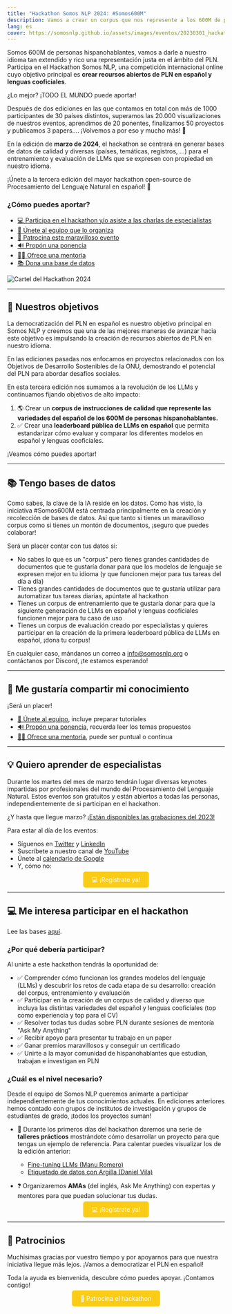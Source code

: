 ```yaml
---
title: "Hackathon Somos NLP 2024: #Somos600M"
description: Vamos a crear un corpus que nos represente a los 600M de personas hispanohablantes y a estandarizar cómo evaluar nuestros LLMs.
lang: es
cover: https://somosnlp.github.io/assets/images/eventos/20230301_hackathon_wip.png
---
```


Somos 600M de personas hispanohablantes, vamos a darle a nuestro idioma tan extendido y rico una representación justa en el ámbito del PLN. Participa en el Hackathon Somos NLP, una competición internacional online cuyo objetivo principal es **crear recursos abiertos de PLN en español y lenguas cooficiales**.

¿Lo mejor? ¡TODO EL MUNDO puede aportar!

Después de dos ediciones en las que contamos en total con más de 1000 participantes de 30 países distintos, superamos las 20.000 visualizaciones de nuestros eventos, aprendimos de 20 ponentes, finalizamos 50 proyectos y publicamos 3 papers.... ¡Volvemos a por eso y mucho más! 💪

En la edición de **marzo de 2024**, el hackathon se centrará en generar bases de datos de calidad y diversas (países, temáticas, registros, ...) para el entrenamiento y evaluación de LLMs que se expresen con propiedad en nuestro idioma.

¡Únete a la tercera edición del mayor hackathon open-source de Procesamiento del Lenguaje Natural en español! 🚀

### ¿Cómo puedes aportar?

- [💻 Participa en el hackathon y/o asiste a las charlas de especialistas](https://hackathonsomosnlp2024.eventbrite.com/?aff=w)
- [🤗 Únete al equipo que lo organiza](https://forms.gle/radg18NMLRZMPu38A)
- [🙌 Patrocina este maravilloso evento](https://somosnlp.org/hackathon/patrocinios)
- [🔊 Propón una ponencia](https://somosnlp.org/hackathon/ponencias)
- [🧑‍🏫 Ofrece una mentoría](https://forms.gle/7UmsVDnFmNo1pCrf9)
- [📚 Dona una base de datos](https://somosnlp.org/donatucorpus)

![Cartel del Hackathon 2024](https://somosnlp.github.io/assets/images/eventos/20230301_hackathon_wip.png)

---

## 🚀 Nuestros objetivos

La democratización del PLN en español es nuestro objetivo principal en Somos NLP y creemos que una de las mejores maneras de avanzar hacia este objetivo es impulsando la creación de recursos abiertos de PLN en nuestro idioma.

En las ediciones pasadas nos enfocamos en proyectos relacionados con los Objetivos de Desarrollo Sostenibles de la ONU, demostrando el potencial del PLN para abordar desafíos sociales. 

En esta tercera edición nos sumamos a la revolución de los LLMs y continuamos fijando objetivos de alto impacto:
1. 🌎 Crear un **corpus de instrucciones de calidad que represente las variedades del español de los 600M de personas hispanohablantes.**
2. ✅ Crear una **leaderboard pública de LLMs en español** que permita estandarizar cómo evaluar y comparar los diferentes modelos en español y lenguas cooficiales. 

¡Veamos cómo puedes aportar!

---

## 📚 Tengo bases de datos

Como sabes, la clave de la IA reside en los datos. Como has visto, la iniciativa #Somos600M está centrada principalmente en la creación y recolección de bases de datos. Así que tanto si tienes un maravilloso corpus como si tienes un montón de documentos, ¡seguro que puedes colaborar!

Será un placer contar con tus datos si:
- No sabes lo que es un "corpus" pero tienes grandes cantidades de documentos que te gustaría donar para que los modelos de lenguaje se expresen mejor en tu idioma (y que funcionen mejor para tus tareas del día a día)
- Tienes grandes cantidades de documentos que te gustaría utilizar para automatizar tus tareas diarias, apúntate al hackathon
- Tienes un corpus de entrenamiento que te gustaría donar para que la siguiente generación de LLMs en español y lenguas cooficiales funcionen mejor para tu caso de uso
- Tienes un corpus de evaluación creado por especialistas y quieres participar en la creación de la primera leaderboard pública de LLMs en español, ¡dona tu corpus!

En cualquier caso, mándanos un correo a info@somosnlp.org o contáctanos por Discord, ¡te estamos esperando!

---

## 📣 Me gustaría compartir mi conocimiento

¡Será un placer!
- [🤗 Únete al equipo](https://forms.gle/radg18NMLRZMPu38A), incluye preparar tutoriales
- [🔊 Propón una ponencia](https://somosnlp.org/hackathon/ponencias), recuerda leer los temas propuestos
- [🧑‍🏫 Ofrece una mentoría](https://forms.gle/7UmsVDnFmNo1pCrf9), puede ser puntual o continua

---

## 💡 Quiero aprender de especialistas

Durante los martes del mes de marzo tendrán lugar diversas keynotes impartidas por profesionales del mundo del Procesamiento del Lenguaje Natural. Estos eventos son gratuitos y están abiertos a todas las personas, independientemente de si participan en el hackathon.

¿Y hasta que llegue marzo? [¡Están disponibles las grabaciones del 2023!](https://www.youtube.com/playlist?list=PLTA-KAy8nxaCDc0IJpLac-3csiAepV546)

Para estar al día de los eventos:
- Síguenos en [Twitter](https://twitter.com/somosnlp_) y [LinkedIn](https://www.linkedin.com/company/somosnlp)
- Suscríbete a nuestro canal de [YouTube](https://www.youtube.com/c/somosnlp?sub_confirmation=1)
- Únete al [calendario de Google](https://calendar.google.com/calendar/u/0?cid=ZWM3MGZhODIzNmYyNzBlMTYwYzFiMjdhNDgzZWMyMjA1ZjQwYzUyN2E5N2MwZTJhZmY0OTcwZDZmZjBkYzQyMEBncm91cC5jYWxlbmRhci5nb29nbGUuY29t)
- Y, cómo no:

<center><a href="https://hackathonsomosnlp2024.eventbrite.com/?aff=w" target="_blank" style="background-color:#FACC15; color:white; padding:10px 20px; text-decoration:none; border-radius:5px;">💻 ¡Regístrate ya!</a></center>

---

## 💻 Me interesa participar en el hackathon

Lee las bases [aquí](https://somosnlp.org/hackathon/bases).

### ¿Por qué debería participar?

Al unirte a este hackathon tendrás la oportunidad de:

- ✅ Comprender cómo funcionan los grandes modelos del lenguaje (LLMs) y descubrir los retos de cada etapa de su desarrollo: creación del corpus, entrenamiento y evaluación
- ✅ Participar en la creación de un corpus de calidad y diverso que incluya las distintas variedades del español y lenguas cooficiales (top como experiencia y top para el CV)
- ✅ Resolver todas tus dudas sobre PLN durante sesiones de mentoría "Ask My Anything"
- ✅ Recibir apoyo para presentar tu trabajo en un paper
- ✅ Ganar premios maravillosos y conseguir un certificado
- ✅ Unirte a la mayor comunidad de hispanohablantes que estudian, trabajan e investigan en PLN

### ¿Cuál es el nivel necesario?

Desde el equipo de Somos NLP queremos animarte a participar independientemente de tus conocimientos actuales. En ediciones anteriores hemos contado con grupos de institutos de investigación y grupos de estudiantes de grado, ¡todos los proyectos suman!

- 📖 Durante los primeros días del hackathon daremos una serie de **talleres prácticos** mostrándote cómo desarrollar un proyecto para que tengas un ejemplo de referencia. Para calentar puedes visualizar los de la edición anterior:

  - [Fine-tuning LLMs (Manu Romero)](https://somosnlp.org/hackathon-2023/fine-tuning-llms)
  - [Etiquetado de datos con Argilla (Daniel Vila)](https://somosnlp.org/hackathon-2023/etiquetado-de-datos-con-argilla)

- ❓ Organizaremos **AMAs** (del inglés, Ask Me Anything) con expertas y mentores para que puedan solucionar tus dudas.

<center><a href="https://hackathonsomosnlp2024.eventbrite.com/?aff=w" target="_blank" style="background-color:#FACC15; color:white; padding:10px 20px; text-decoration:none; border-radius:5px;">💻 ¡Regístrate ya!</a></center>

---

## 👏 Patrocinios

Muchísimas gracias por vuestro tiempo y por apoyarnos para que nuestra iniciativa llegue más lejos. ¡Vamos a democratizar el PLN en español!

Toda la ayuda es bienvenida, descubre cómo puedes apoyar. ¡Contamos contigo!

<center><a href="https://forms.gle/sEkxstwbJSRYpgDa8" target="_blank" style="background-color:#FACC15; color:white; padding:10px 20px; text-decoration:none; border-radius:5px;">🙌 Patrocina el hackathon</a></center>

<!--
Muchísimas gracias por vuestro tiempo y por apoyarnos para que nuestra iniciativa llegue más lejos. ¡Vamos a democratizar el PLN en español!
[logos]
-->